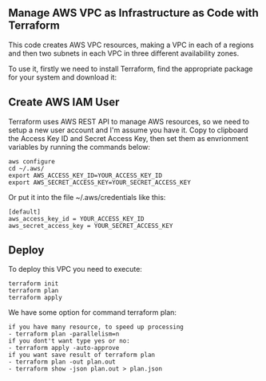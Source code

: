 ## Manage AWS VPC as Infrastructure as Code with Terraform
This code creates AWS VPC resources, making a VPC in each of a regions and then two subnets in each VPC in three different availability zones.

To use it, firstly we need to install Terraform, find the appropriate package for your system and download it:

## Create AWS IAM User
Terraform uses AWS REST API to manage AWS resources, so we need to setup a new user account and I'm assume you have it.
Copy to clipboard the Access Key ID and Secret Access Key, then set them as envrionment variables by running the commands below:
```
aws configure
cd ~/.aws/
export AWS_ACCESS_KEY_ID=YOUR_ACCESS_KEY_ID
export AWS_SECRET_ACCESS_KEY=YOUR_SECRET_ACCESS_KEY
```
Or put it into the file ~/.aws/credentials like this:
```
[default]
aws_access_key_id = YOUR_ACCESS_KEY_ID
aws_secret_access_key = YOUR_SECRET_ACCESS_KEY
```
## Deploy
To deploy this VPC you need to execute:
```
terraform init
terraform plan
terraform apply
```
We have some option for command terraform plan:
```
if you have many resource, to speed up processing
- terraform plan -parallelism=n
if you dont't want type yes or no:
- terraform apply -auto-approve
if you want save result of terraform plan
- terraform plan -out plan.out
- terraform show -json plan.out > plan.json

```